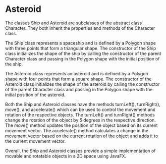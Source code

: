 # Asteroid
The classes Ship and Asteroid are subclasses of the abstract class Character. They both inherit the properties and methods of the Character class.

The Ship class represents a spaceship and is defined by a Polygon shape with three points that form a triangular shape. The constructor of the Ship class initializes the shape of the ship by calling the constructor of the parent Character class and passing in the Polygon shape with the initial position of the ship.

The Asteroid class represents an asteroid and is defined by a Polygon shape with four points that form a square shape. The constructor of the Asteroid class initializes the shape of the asteroid by calling the constructor of the parent Character class and passing in the Polygon shape with the initial position of the asteroid.

Both the Ship and Asteroid classes have the methods turnLeft(), turnRight(), move(), and accelerate() which can be used to control the movement and rotation of the respective objects. The turnLeft() and turnRight() methods change the rotation of the object by 5 degrees in the respective direction. The move() method updates the position of the object based on its current movement vector. The accelerate() method calculates a change in the movement vector based on the current rotation of the object and adds it to the current movement vector.

Overall, the Ship and Asteroid classes provide a simple implementation of movable and rotatable objects in a 2D space using JavaFX.
